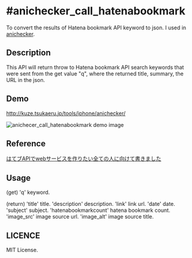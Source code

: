 #anichecker_call_hatenabookmark
====

To convert the results of Hatena bookmark API keyword to json.
I used in [anichecker](http://kuze.tsukaeru.jp/tools/anichecker/ "anichecker").

## Description

This API will return throw to Hatena bookmark API search keywords that were sent from the get value "q", where the returned title, summary, the URL in the json.

## Demo

<http://kuze.tsukaeru.jp/tools/iphone/anichecker/>

![anichecer_call_hatenabookmark demo image](http://kuze.tsukaeru.jp/tsunezune/imgbox/201605/20160506anichecker_review_preparation/20160506anichecker_review_preparation_sample.png)

## Reference

[はてブAPIでwebサービスを作りたい全ての人に向けて書きました](https://syncer.jp/hatebu-api-matome "はてブAPIでwebサービスを作りたい全ての人に向けて書きました")

## Usage

(get)
'q' keyword.

(return)
'title' title.
'description' description.
'link' link url.
'date' date.
'subject' subject.
'hatenabookmarkcount' hatena bookmark count.
'image_src' image source url.
'image_alt' image source title.

## LICENCE

MIT License.
